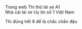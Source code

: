 Trang web Thi thử lái xe A1  
Nhà cái lái xe Uy tín số 1 Việt Nam  

Thi đúng hết 8 đề là chắc chắn đậu  
 
